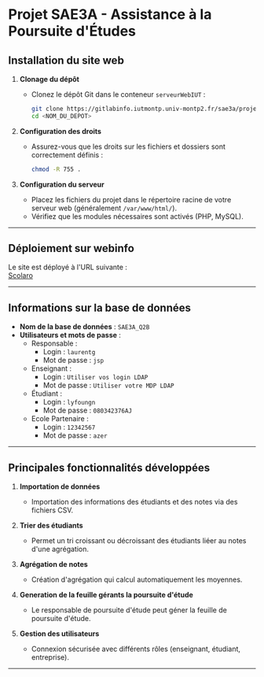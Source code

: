 # Projet SAE3A - Assistance à la Poursuite d'Études

## Installation du site web

1. **Clonage du dépôt**
    - Clonez le dépôt Git dans le conteneur `serveurWebIUT` :
      ```bash
      git clone https://gitlabinfo.iutmontp.univ-montp2.fr/sae3a/projets/lyfoungn-desertg-tordeuxm-nedjary-laurentg/sae3a-base.git
      cd <NOM_DU_DEPOT>
      ```  

2. **Configuration des droits**
    - Assurez-vous que les droits sur les fichiers et dossiers sont correctement définis :
      ```bash
      chmod -R 755 .
      ```  

3. **Configuration du serveur**
    - Placez les fichiers du projet dans le répertoire racine de votre serveur web (généralement `/var/www/html/`).
    - Vérifiez que les modules nécessaires sont activés (PHP, MySQL).

---

## Déploiement sur webinfo

Le site est déployé à l'URL suivante :  
[Scolaro](https://webinfo.iutmontp.univ-montp2.fr/~lyfoungn/sae3a-base/web/controleurFrontal.php)

---

## Informations sur la base de données

- **Nom de la base de données** : `SAE3A_Q2B`
- **Utilisateurs et mots de passe** :
    - Responsable :
      - Login : `laurentg`
      - Mot de passe : `jsp`
  - Enseignant :
      - Login : `Utiliser vos login LDAP`
      - Mot de passe : `Utiliser votre MDP LDAP`
  - Étudiant :
      - Login : `lyfoungn`
      - Mot de passe : `080342376AJ`
  - Ecole Partenaire :
      - Login : `12342567`
      - Mot de passe : `azer`

---

## Principales fonctionnalités développées

1. **Importation de données**
    - Importation des informations des étudiants et des notes via des fichiers CSV.

2. **Trier des étudiants**
    - Permet un tri croissant ou décroissant des étudiants liéer au notes d'une agrégation.

3. **Agrégation de notes**
    - Création d'agrégation qui calcul automatiquement les moyennes.

4. **Generation de la feuille gérants la poursuite d'étude**
    - Le responsable de poursuite d'étude peut géner la feuille de poursuite d'étude.

5. **Gestion des utilisateurs**
    - Connexion sécurisée avec différents rôles (enseignant, étudiant, entreprise).

---
